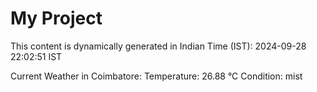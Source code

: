 # My Project

This content is dynamically generated in Indian Time (IST): 2024-09-28 22:02:51 IST


Current Weather in Coimbatore:
Temperature: 26.88 °C
Condition: mist
